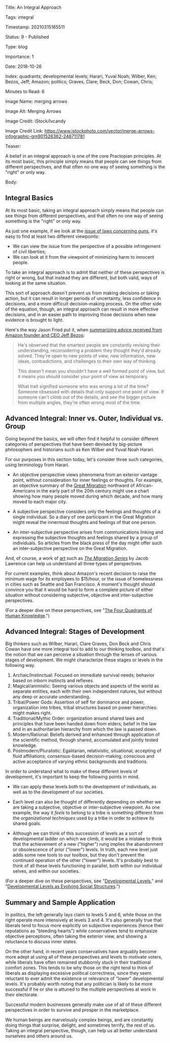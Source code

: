 Title:  An Integral Approach

Tags:   integral

Timestamp: 20210315165511

Status: 9 - Published

Type:   blog

Importance: 1

Date:   2018-10-26

Index:  quadrants; developmental levels; Harari, Yuval Noah; Wilber, Ken; Bezos, Jeff; Amazon; politics; Graves, Clare; Beck, Don; Cowan, Chris; 

Minutes to Read: 6

Image Name: merging arrows

Image Alt: Merging Arrows

Image Credit: iStock/lvcandy

Image Credit Link: https://www.istockphoto.com/vector/merge-arrows-infographic-gm901526362-248711781

Teaser: 

A belief in an integral approach is one of the core Practopian principles. At its most basic, this principle simply means that people can see things from different perspectives, and that often no one way of seeing something is the "right" or only way.


Body: 

## Integral Basics

At its most basic, taking an integral approach simply means that people can see things from different perspectives, and that often no one way of seeing something is the "right" or only way.

As just one example, if we look at the [issue of laws concerning guns][guns], it's easy to find at least two different viewpoints:

* We can view the issue from the perspective of a possible infringement of civil liberties;
* We can look at it from the viewpoint of minimizing harm to innocent people. 

To take an integral approach is to admit that neither of these perspectives is right or wrong, but that instead they are different, but both valid, ways of looking at the same situation. 

This sort of approach doesn't prevent us from making decisions or taking action, but it can result in longer periods of uncertainty, less confidence in decisions, and a more difficult decision-making process. On the other side of the equation, though, an integral approach can result in more effective decisions, and in an easier path to improving those decisions when new evidence is brought to light. 

Here's the way Jason Fried put it, when [summarizing advice received from Amazon founder and CEO Jeff Bezos][bezos]:

> He's observed that the smartest people are constantly revising their understanding, reconsidering a problem they thought they'd already solved. They're open to new points of view, new information, new ideas, contradictions, and challenges to their own way of thinking. 
> 
> This doesn't mean you shouldn't have a well formed point of view, but it means you should consider your point of view as temporary. 
> 
> What trait signified someone who was *wrong* a lot of the time? Someone obsessed with details that only support one point of view. If someone can't climb out of the details, and see the bigger picture from multiple angles, they're often wrong most of the time.

## Advanced Integral: Inner vs. Outer, Individual vs. Group

Going beyond the basics, we will often find it helpful to consider different categories of perspectives that have been devised by big-picture philosophers and historians such as Ken Wilber and Yuval Noah Harari. 

For our purposes in this section today, let's consider three such categories, using terminology from Harari. 

* An objective perspective views phenomena from an exterior vantage point, without consideration for inner feelings or thoughts. For example, an objective summary of the [Great Migration][gm] northward of African-Americans in the early part of the 20th century might use a chart showing how many people moved during which decade, and how many moved to each major city. 

* A subjective perspective considers only the feelings and thoughts of a single individual. So a diary of one participant in the Great Migration might reveal the innermost thoughts and feelings of that one person. 

* An inter-subjective perspective arises from communications linking and expressing the subjective thoughts and feelings shared by a group of individuals. So articles from the black press of the day might offer such an inter-subjective perspective on the Great Migration. 

And, of course, a work of [art][] such as *[The Migration Series][migr]* by Jacob Lawrence can help us understand all three types of perspectives. 

For current examples, think about Amazon's recent decision to raise the minimum wage for its employees to $15/hour, or the issue of homelessness in cities such as Seattle and San Francisco. A moment's thought should convince you that it would be hard to form a complete picture of either situation without considering subjective, objective and inter-subjective perspectives. 

(For a deeper dive on these perspectives, see "[The Four Quadrants of Human Knowledge][4q].")

## Advanced Integral: Stages of Development

Big thinkers such as Wilber, Harari, Clare Graves, Don Beck and Chris Cowan have one more integral tool to add to our thinking toolbox, and that's the notion that we can perceive a situation through the lenses of various stages of development. We might characterize these stages or levels in the following way.

1. Archaic/Instinctual: Focused on immediate survival needs; behavior based on inborn instincts and reflexes.
2. Magical/animistic: Seeing various objects and aspects of the world as separate entities, each with their own independent natures, but without any deep or accurate understanding. 
3. Tribal/Power Gods: Assertion of self for dominance and power, organization into tribes, tribal structures based on power hierarchies: might makes right. 
4. Traditional/Mythic Order: organization around shared laws and principles that have been handed down from elders; belief in the law and in an authoritarian hierarchy from which the law is passed down. 
5. Modern/Rational: Beliefs derived and enhanced through application of the scientific method, through shared, accumulated and jointly tested knowledge. 
6. Postmodern/Pluralistic: Egalitarian, relativistic, situational; accepting of fluid affiliations; consensus-based decision-making; conscious and active acceptance of varying ethnic backgrounds and traditions. 

In order to understand what to make of these different levels of development, it's important to keep the following points in mind. 

* We can apply these levels both to the development of individuals, as well as to the development of our societies. 

* Each level can also be thought of differently depending on whether we are taking a subjective, objective or inter-subjective viewpoint. As one example, the way it *feels* to belong to a tribe is something different from the *organizational techniques* used by a tribe in order to achieve its shared goals. 

* Although we can think of this succession of levels as a sort of developmental ladder on which we climb, it would be a mistake to think that the achievement of a new ("higher") rung implies the abandonment or obsolescence of prior ("lower") levels. In truth, each new level just adds some new tools to our toolbox, but they don't prevent the continued operation of the other ("lower") levels. It's probably best to think of all these levels functioning in parallel, both within our individual selves, and within our societies. 

(For a deeper dive on these perspectives, see "[Developmental Levels][dl]," and "[Developmental Levels as Evolving Social Structures][ss].")

## Summary and Sample Application

In politics, the left generally lays claim to levels 5 and 6, while those on the right operate more intensively at levels 3 and 4. It's also generally true that liberals tend to focus more explicitly on subjective experiences (hence their reputations as "bleeding hearts") while conservatives tend to emphasize objective perceptions, often taking the exterior view, and showing a reluctance to discuss inner states. 

On the other hand, in recent years conservatives have arguably become more adept at using all of these perspectives and levels to motivate voters, while liberals have often remained stubbornly stuck in their traditional comfort zones. This tends to be why those on the right tend to think of liberals as displaying excessive political correctness, since they seem reluctant to ever admit the existence or relevance of "lower" developmental levels.  It's probably worth noting that any politician is likely to be more successful if he or she is attuned to the multiple perspectives at work in their electorate. 

Successful modern businesses generally make use of all of these different perspectives in order to survive and prosper in the marketplace. 

We human beings are marvelously complex beings, and are constantly doing things that surprise, delight, and sometimes terrify, the rest of us. Taking an integral perspective, though, can help us all better understand ourselves and others around us. 

[4q]: the-four-quadrants-of-human-knowledge.html

[art]: ../../tags/art.html

[bezos]: https://m.signalvnoise.com/some-advice-from-jeff-bezos-28b3c2938968#.5mg9cq83q

[dl]: developmental-levels.html

[gm]: https://en.wikipedia.org/wiki/Great_Migration_(African_American)

[guns]: a-practopian-approach-to-gun-issues-in-the-us.html

[integral]:     ../tags/integral.html

[migr]: https://lawrencemigration.phillipscollection.org/the-migration-series/panels/29/the-labor-agent-recruited-unsuspecting-laborers-as-strike-breakers-for-northern-industries

[principles]: ../../core/principles.html

[ss]: developmental-levels-as-evolving-social-structures.html
